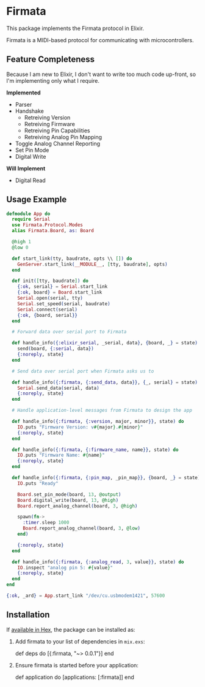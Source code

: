 # Firmata

This package implements the Firmata protocol in Elixir.

Firmata is a MIDI-based protocol for communicating with microcontrollers.

## Feature Completeness

Because I am new to Elixir, I don't want to write too much code up-front, so I'm implementing only what I require.

**Implemented**

* Parser
* Handshake
  * Retreiving Version
  * Retreiving Firmware
  * Retreiving Pin Capabilities
  * Retreiving Analog Pin Mapping
* Toggle Analog Channel Reporting
* Set Pin Mode
* Digital Write

**Will Implement**

* Digital Read

## Usage Example

```elixir
defmodule App do
  require Serial
  use Firmata.Protocol.Modes
  alias Firmata.Board, as: Board

  @high 1
  @low 0

  def start_link(tty, baudrate, opts \\ []) do
    GenServer.start_link(__MODULE__, [tty, baudrate], opts)
  end

  def init([tty, baudrate]) do
    {:ok, serial} = Serial.start_link
    {:ok, board} = Board.start_link
    Serial.open(serial, tty)
    Serial.set_speed(serial, baudrate)
    Serial.connect(serial)
    {:ok, {board, serial}}
  end

  # Forward data over serial port to Firmata

  def handle_info({:elixir_serial, _serial, data}, {board, _} = state) do
    send(board, {:serial, data})
    {:noreply, state}
  end

  # Send data over serial port when Firmata asks us to

  def handle_info({:firmata, {:send_data, data}}, {_, serial} = state) do
    Serial.send_data(serial, data)
    {:noreply, state}
  end

  # Handle application-level messages from Firmata to design the app

  def handle_info({:firmata, {:version, major, minor}}, state) do
    IO.puts "Firmware Version: v#{major}.#{minor}"
    {:noreply, state}
  end

  def handle_info({:firmata, {:firmware_name, name}}, state) do
    IO.puts "Firmware Name: #{name}"
    {:noreply, state}
  end

  def handle_info({:firmata, {:pin_map, _pin_map}}, {board, _} = state) do
    IO.puts "Ready"

    Board.set_pin_mode(board, 13, @output)
    Board.digital_write(board, 13, @high)
    Board.report_analog_channel(board, 3, @high)

    spawn(fn->
      :timer.sleep 1000
      Board.report_analog_channel(board, 3, @low)
    end)

    {:noreply, state}
  end

  def handle_info({:firmata, {:analog_read, 3, value}}, state) do
    IO.inspect "analog pin 5: #{value}"
    {:noreply, state}
  end
end

{:ok, _ard} = App.start_link "/dev/cu.usbmodem1421", 57600
```

## Installation

If [available in Hex](https://hex.pm/docs/publish), the package can be installed as:

  1. Add firmata to your list of dependencies in `mix.exs`:

        def deps do
          [{:firmata, "~> 0.0.1"}]
        end

  2. Ensure firmata is started before your application:

        def application do
          [applications: [:firmata]]
        end
